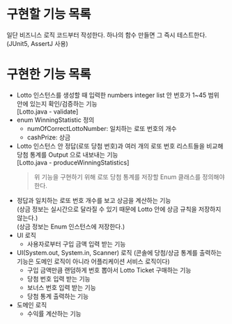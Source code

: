 # 구현할 기능 목록



일단 비즈니스 로직 코드부터 작성한다. 하나의 함수 만들면 그 즉시 테스트한다. (JUnit5, AssertJ 사용)

# 구현한 기능 목록
- Lotto 인스턴스를 생성할 때 입력한 numbers integer list 안 번호가 1~45 범위 안에 있는지 확인/검증하는 기능  
  [Lotto.java - validate]
- enum WinningStatistic 정의
  - numOfCorrectLottoNumber: 일치하는 로또 번호의 개수
  - cashPrize: 상금  
- Lotto 인스턴스 안 정답(로또 당첨 번호)과 여러 개의 로또 번호 리스트들을 비교해 당첨 통계를 Output 으로 내보내는 기능  
  [Lotto.java - produceWinningStatistics]
  > 위 기능을 구현하기 위해 로또 당첨 통계를 저장할 Enum 클래스를 정의해야 한다.
- 정답과 일치하는 로또 번호 개수를 보고 상금을 계산하는 기능  
  (상금 정보는 실시간으로 달라질 수 있기 때문에 Lotto 안에 상금 규칙을 저장하지 않는다.)  
  (상금 정보는 Enum 인스턴스에 저장한다.)
- UI 로직
  - 사용자로부터 구입 금액 입력 받는 기능
- UI(System.out, System.in, Scanner) 로직
  (콘솔에 당첨/상금 통계를 출력하는 기능은 도메인 로직이 아니라 어플리케이션 서비스 로직이다)
    - 구입 금액만큼 랜덤하게 번호 뽑아서 Lotto Ticket 구매하는 기능
    - 당첨 번호 입력 받는 기능
    - 보너스 번호 입력 받는 기능
    - 당첨 통계 출력하는 기능
- 도메인 로직
    - 수익률 계산하는 기능